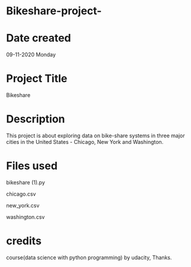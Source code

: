 # Bikeshare-project-

# Date created
09-11-2020 Monday

# Project Title
Bikeshare

# Description
This project is about exploring data on bike-share systems in three major cities in the United States - Chicago, New York and Washington.

# Files used 
bikeshare (1).py

chicago.csv

new_york.csv

washington.csv

# credits 
course(data science with python programming) by udacity, Thanks.
